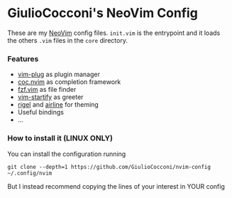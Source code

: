 # GiulioCocconi's NeoVim Config

These are my [NeoVim](https://neovim.io) config files. 
`init.vim` is the entrypoint and it loads the others `.vim` files in the `core` directory.

### Features

- [vim-plug](https://github.com/junegunn/vim-plug) as plugin manager
- [coc.nvim](https://github.com/neoclide/coc.nvim) as completion framework
- [fzf.vim](https://github.com/junegunn/fzf.vim) as file finder
- [vim-startify](https://github.com/mhinz/vim-startify) as greeter
- [rigel](https://github.com/Rigellute/rigel) and [airline](https://github.com/vim-airline/vim-airline) for theming
- Useful bindings
- ...

### How to install it (LINUX ONLY)
You can install the configuration running
```
git clone --depth=1 https://github.com/GiulioCocconi/nvim-config ~/.config/nvim
```
But I instead recommend copying the lines of your interest in YOUR config
